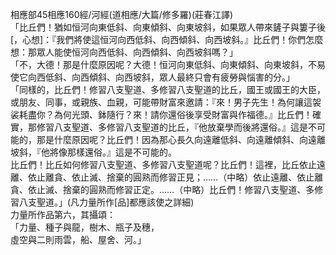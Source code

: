 相應部45相應160經/河經(道相應/大篇/修多羅)(莊春江譯)  
「比丘們！猶如恒河向東低斜、向東傾斜、向東坡斜，如果眾人帶來鏟子與簍子後[，心想]：『我們將使這恒河向西低斜、向西傾斜、向西坡斜。』比丘們！你們怎麼想：那眾人能使恒河向西低斜、向西傾斜、向西坡斜嗎？」  
「不，大德！那是什麼原因呢？大德！恒河向東低斜、向東傾斜、向東坡斜，不易使它向西低斜、向西傾斜、向西坡斜，眾人最終只會有疲勞與惱害的分。」  
「同樣的，比丘們！修習八支聖道、多修習八支聖道的比丘，國王或國王的大臣，或朋友、同事，或親族、血親，可能帶財富來邀請：『來！男子先生！為何讓這袈裟耗盡你？為何光頭、鉢隨行？來！請你還俗後享受財富與作福德。』比丘們！確實，那修習八支聖道、多修習八支聖道的比丘，『他放棄學而後將還俗。』這是不可能的，那是什麼原因呢？比丘們！因為那心長久向遠離低斜、向遠離傾斜、向遠離坡斜，『他將像那樣還俗。』這是不可能的。  
比丘們！比丘如何修習八支聖道、多修習八支聖道呢？比丘們！這裡，比丘依止遠離、依止離貪、依止滅、捨棄的圓熟而修習正見；……（中略）依止遠離、依止離貪、依止滅、捨棄的圓熟而修習正定。……（中略）比丘們！修習八支聖道、多修習八支聖道。」(凡力量所作[品]都應該使之詳細)  
力量所作品第六，其攝頌：  
「力量、種子與龍，樹木、瓶子及穗，  
虛空與二則雨雲，船、屋舍、河。」  
  
  
